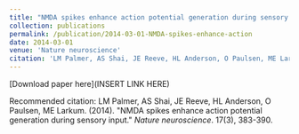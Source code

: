 ```yaml
---
title: "NMDA spikes enhance action potential generation during sensory input"
collection: publications
permalink: /publication/2014-03-01-NMDA-spikes-enhance-action
date: 2014-03-01
venue: 'Nature neuroscience'
citation: 'LM Palmer, AS Shai, JE Reeve, HL Anderson, O Paulsen, ME Larkum. (2014). "NMDA spikes enhance action potential generation during sensory input." <i>Nature neuroscience</i>. 17(3), 383-390.'
---
```

[Download paper here](INSERT LINK HERE)

Recommended citation: LM Palmer, AS Shai, JE Reeve, HL Anderson, O Paulsen, ME Larkum. (2014). "NMDA spikes enhance action potential generation during sensory input." <i>Nature neuroscience</i>. 17(3), 383-390.

